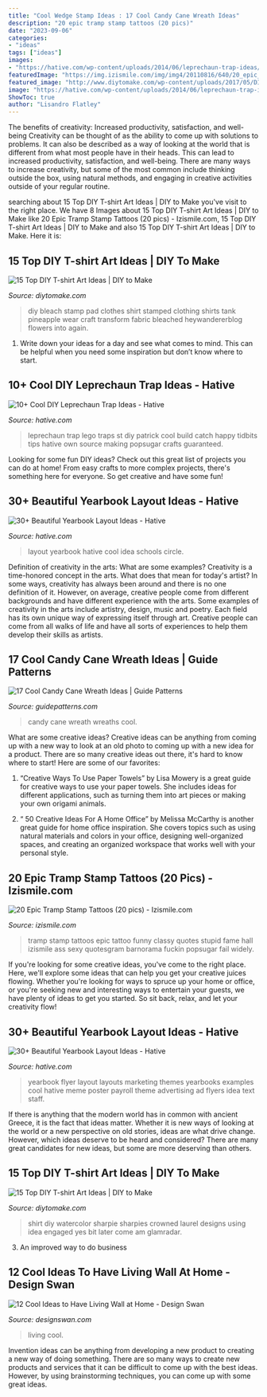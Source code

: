 ```yaml
---
title: "Cool Wedge Stamp Ideas : 17 Cool Candy Cane Wreath Ideas"
description: "20 epic tramp stamp tattoos (20 pics)"
date: "2023-09-06"
categories:
- "ideas"
tags: ["ideas"]
images:
- "https://hative.com/wp-content/uploads/2014/06/leprechaun-trap-ideas/2-leprechaun-trap-ideas.jpg"
featuredImage: "https://img.izismile.com/img/img4/20110816/640/20_epic_tramp_stamp_tattoos_640_05.jpg"
featured_image: "http://www.diytomake.com/wp-content/uploads/2017/05/DIY-Watercolor-T-shirt.jpg"
image: "https://hative.com/wp-content/uploads/2014/06/leprechaun-trap-ideas/2-leprechaun-trap-ideas.jpg"
ShowToc: true
author: "Lisandro Flatley"
---
```



The benefits of creativity: Increased productivity, satisfaction, and well-being
Creativity can be thought of as the ability to come up with solutions to problems. It can also be described as a way of looking at the world that is different from what most people have in their heads. This can lead to increased productivity, satisfaction, and well-being. There are many ways to increase creativity, but some of the most common include thinking outside the box, using natural methods, and engaging in creative activities outside of your regular routine.

	

		
searching about 15 Top DIY T-shirt Art Ideas | DIY to Make you've visit to the right place. We have 8 Images about 15 Top DIY T-shirt Art Ideas | DIY to Make like 20 Epic Tramp Stamp Tattoos (20 pics) - Izismile.com, 15 Top DIY T-shirt Art Ideas | DIY to Make and also 15 Top DIY T-shirt Art Ideas | DIY to Make. Here it is:
		
    
## 15 Top DIY T-shirt Art Ideas | DIY To Make

<img loading=lazy src="http://www.diytomake.com/wp-content/uploads/2017/05/Bleach-Stamp-Pad-DIY-t-shirt.jpg" onerror="this.onerror=null;this.src='https://tse1.mm.bing.net/th?id=OIP.pdO1CcWkgbIlLz3H2D3QUAHaK_&amp;pid=15.1';" alt="15 Top DIY T-shirt Art Ideas | DIY to Make">

_Source: diytomake.com_

>diy bleach stamp pad clothes shirt stamped clothing shirts tank pineapple wear craft transform fabric bleached heywandererblog flowers into again. 

	

1. Write down your ideas for a day and see what comes to mind. This can be helpful when you need some inspiration but don’t know where to start.

    
## 10+ Cool DIY Leprechaun Trap Ideas - Hative

<img loading=lazy src="https://hative.com/wp-content/uploads/2014/06/leprechaun-trap-ideas/2-leprechaun-trap-ideas.jpg" onerror="this.onerror=null;this.src='https://tse4.mm.bing.net/th?id=OIP.WIICgFzqZbc8OYpycB3N-AHaJA&amp;pid=15.1';" alt="10+ Cool DIY Leprechaun Trap Ideas - Hative">

_Source: hative.com_

>leprechaun trap lego traps st diy patrick cool build catch happy tidbits tips hative own source making popsugar crafts guaranteed. 

	

Looking for some fun DIY ideas? Check out this great list of projects you can do at home! From easy crafts to more complex projects, there's something here for everyone. So get creative and have some fun!

    
## 30+ Beautiful Yearbook Layout Ideas - Hative

<img loading=lazy src="http://hative.com/wp-content/uploads/2014/02/layout-design-for-schools-yearbook-7.jpg" onerror="this.onerror=null;this.src='https://tse4.mm.bing.net/th?id=OIP.h7QyK7w5tMW-uQN00bpb_gHaEy&amp;pid=15.1';" alt="30+ Beautiful Yearbook Layout Ideas - Hative">

_Source: hative.com_

>layout yearbook hative cool idea schools circle. 

	

Definition of creativity in the arts: What are some examples?
Creativity is a time-honored concept in the arts. What does that mean for today's artist? In some ways, creativity has always been around and there is no one definition of it. However, on average, creative people come from different backgrounds and have different experience with the arts. 
Some examples of creativity in the arts include artistry, design, music and poetry. Each field has its own unique way of expressing itself through art. Creative people can come from all walks of life and have all sorts of experiences to help them develop their skills as artists.

    
## 17 Cool Candy Cane Wreath Ideas | Guide Patterns

<img loading=lazy src="https://www.guidepatterns.com/wp-content/uploads/2015/11/Candy-Cane-Wreaths.jpg" onerror="this.onerror=null;this.src='https://tse2.mm.bing.net/th?id=OIP.nomSGjNsgGqLibxQLEkQwAHaE7&amp;pid=15.1';" alt="17 Cool Candy Cane Wreath Ideas | Guide Patterns">

_Source: guidepatterns.com_

>candy cane wreath wreaths cool. 

	

What are some creative ideas?
Creative ideas can be anything from coming up with a new way to look at an old photo to coming up with a new idea for a product. There are so many creative ideas out there, it's hard to know where to start! Here are some of our favorites: 
1. “Creative Ways To Use Paper Towels” by Lisa Mowery is a great guide for creative ways to use your paper towels. She includes ideas for different applications, such as turning them into art pieces or making your own origami animals.

2. “ 50 Creative Ideas For A Home Office” by Melissa McCarthy is another great guide for home office inspiration. She covers topics such as using natural materials and colors in your office, designing well-organized spaces, and creating an organized workspace that works well with your personal style.


    
## 20 Epic Tramp Stamp Tattoos (20 Pics) - Izismile.com

<img loading=lazy src="https://img.izismile.com/img/img4/20110816/640/20_epic_tramp_stamp_tattoos_640_05.jpg" onerror="this.onerror=null;this.src='https://tse2.mm.bing.net/th?id=OIP.f6XKBogq0p9mWGF3HkQQTgHaFk&amp;pid=15.1';" alt="20 Epic Tramp Stamp Tattoos (20 pics) - Izismile.com">

_Source: izismile.com_

>tramp stamp tattoos epic tattoo funny classy quotes stupid fame hall izismile ass sexy quotesgram barnorama fuckin popsugar fail widely. 

	

If you're looking for some creative ideas, you've come to the right place. Here, we'll explore some ideas that can help you get your creative juices flowing. Whether you're looking for ways to spruce up your home or office, or you're seeking new and interesting ways to entertain your guests, we have plenty of ideas to get you started. So sit back, relax, and let your creativity flow!

    
## 30+ Beautiful Yearbook Layout Ideas - Hative

<img loading=lazy src="https://hative.com/wp-content/uploads/2014/02/yearbook-flyer-design-16.jpg" onerror="this.onerror=null;this.src='https://tse1.mm.bing.net/th?id=OIP.uWpo0PzmW_hNe2EyDXs8ngHaLc&amp;pid=15.1';" alt="30+ Beautiful Yearbook Layout Ideas - Hative">

_Source: hative.com_

>yearbook flyer layout layouts marketing themes yearbooks examples cool hative meme poster payroll theme advertising ad flyers idea text staff. 

	

If there is anything that the modern world has in common with ancient Greece, it is the fact that ideas matter. Whether it is new ways of looking at the world or a new perspective on old stories, ideas are what drive change. However, which ideas deserve to be heard and considered? There are many great candidates for new ideas, but some are more deserving than others.

    
## 15 Top DIY T-shirt Art Ideas | DIY To Make

<img loading=lazy src="http://www.diytomake.com/wp-content/uploads/2017/05/DIY-Watercolor-T-shirt.jpg" onerror="this.onerror=null;this.src='https://tse4.mm.bing.net/th?id=OIP.DEr4L_zUsGrj67bZ_b_vsQHaJ4&amp;pid=15.1';" alt="15 Top DIY T-shirt Art Ideas | DIY to Make">

_Source: diytomake.com_

>shirt diy watercolor sharpie sharpies crowned laurel designs using idea engaged yes bit later come am glamradar. 

	

3. An improved way to do business

    
## 12 Cool Ideas To Have Living Wall At Home - Design Swan

<img loading=lazy src="https://img.designswan.com/2013/07/livingWall/8.jpg" onerror="this.onerror=null;this.src='https://tse3.mm.bing.net/th?id=OIP.FAWOyKpbb7d0aI-3DTQOewHaFj&amp;pid=15.1';" alt="12 Cool Ideas to Have Living Wall at Home - Design Swan">

_Source: designswan.com_

>living cool. 

	

Invention ideas can be anything from developing a new product to creating a new way of doing something. There are so many ways to create new products and services that it can be difficult to come up with the best ideas. However, by using brainstorming techniques, you can come up with some great ideas.

